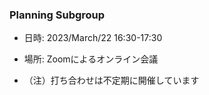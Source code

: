 ### Planning Subgroup

- 日時: 2023/March/22 16:30-17:30
- 場所: Zoomによるオンライン会議

- （注）打ち合わせは不定期に開催しています
